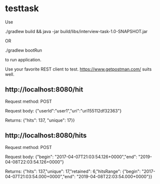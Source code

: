# testtask

Use

./gradlew build && java -jar build/libs/interview-task-1.0-SNAPSHOT.jar

OR

./gradlew bootRun

to run application.

Use your favorite REST client to test. https://www.getpostman.com/ suits well.



http://localhost:8080/hit
--------------------------
Request method: POST

Request body: {"userId":"user1","uri":"uri155112df32363"}

Returns: {"hits": 137, "unique": 17}}


http://localhost:8080/hits
--------------------------
Request method: POST

Request body: {"begin": "2017-04-07T21:03:54.126+0000","end": "2019-04-08T22:03:54.126+0000"}

Returns: {"hits": 137,"unique": 17,"retained": 6,"hitsRange": {"begin": "2017-04-07T21:03:54.000+0000","end": "2019-04-08T22:03:54.000+0000"}}